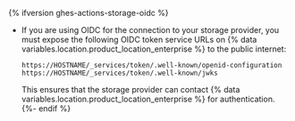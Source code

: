 {% ifversion ghes-actions-storage-oidc %}
- If you are using OIDC for the connection to your storage provider, you must expose the following OIDC token service URLs on {% data variables.location.product_location_enterprise %} to the public internet:

  ```text
  https://HOSTNAME/_services/token/.well-known/openid-configuration
  https://HOSTNAME/_services/token/.well-known/jwks
  ```

  This ensures that the storage provider can contact {% data variables.location.product_location_enterprise %} for authentication.
{%- endif %}
